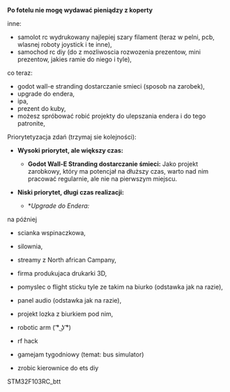 **Po fotelu nie mogę wydawać pieniądzy z koperty**

inne:
- samolot rc wydrukowany najlepiej szary filament (teraz w pelni, pcb, wlasnej roboty joystick i te inne),
- samochod rc diy (do z mozliwoscia rozwozenia prezentow, mini prezentow, jakies ramie do niego i tyle),

co teraz:
- godot wall-e stranding dostarczanie smieci (sposob na zarobek),
- upgrade do endera,
- ipa,
- prezent do kuby,
- możesz spróbować robić projekty do ulepszania endera i do tego patronite,

Priorytetyzacja zdań (trzymaj sie kolejności):
- **Wysoki priorytet, ale większy czas:**
	- **Godot Wall-E Stranding dostarczanie śmieci:** Jako projekt zarobkowy, który ma potencjał na dłuższy czas, warto nad nim pracować regularnie, ale nie na pierwszym miejscu.
	
- **Niski priorytet, długi czas realizacji:**
	- **Upgrade do Endera:*



na później
- scianka wspinaczkowa,
- silownia,
- streamy z North african Campany,
- firma produkujaca drukarki 3D,

- pomyslec o flight sticku tyle ze takim na biurko (odstawka jak na razie),
- panel audio (odstawka jak na razie),
- projekt lozka z biurkiem pod nim,
- robotic arm ( ͡° ͜ʖ ͡°)
- rf hack
- gamejam tygodniowy (temat: bus simulator)
- zrobic kierownice do ets diy

STM32F103RC_btt